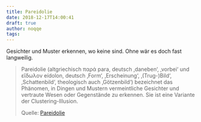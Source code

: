 ```yaml
---
title: Pareidolie
date: 2018-12-17T14:00:41
draft: true
author: noqqe
tags:
---
```


Gesichter und Muster erkennen, wo keine sind. Ohne wär es doch fast
langweilig.

> Pareidolie (altgriechisch παρά para, deutsch ‚daneben‘, ‚vorbei‘ und εἴδωλον
> eídolon, deutsch ‚Form‘, ‚Erscheinung‘, ‚(Trug-)Bild‘, ‚Schattenbild‘,
> theologisch auch ‚Götzenbild‘) bezeichnet das Phänomen, in Dingen und Mustern
> vermeintliche Gesichter und vertraute Wesen oder Gegenstände zu erkennen. Sie
> ist eine Variante der Clustering-Illusion.
>
> Quelle: [Pareidolie](https://de.wikipedia.org/wiki/Pareidolie)
